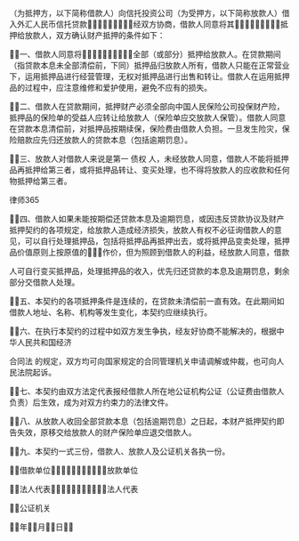 
 （为抵押方，以下简称借款人）向信托投资公司（为受押方，以下简称放款人）借入外汇人民币信托贷款经双方协商，借款人同意将其抵押给放款人，双方确认财产抵押的条件如下： 

 一、借款人同意将全部（或部分）抵押给放款人。在贷款期间（指贷款本息未全部清偿前，下同）抵押品归放款人所有，借款人只能在正常营业下，运用抵押品进行经营管理，无权对抵押品进行出售和转让。借款人在运用抵押品的过程中，应注意维修和爱护使用，避免不应有的损失。 

 二、借款人在贷款期间，抵押财产必须全部向中国人民保险公司投保财产险，抵押品的保险单的受益人应转让给放款人（保险单应交放款人保管）。借款人同意在贷款本息清偿前，对抵押品按期续保，保险费由借款人负担。一旦发生险灾，保险赔款应先归还放款人的贷款本息（包括逾期罚息）。 

 三、放款人对借款人来说是第一
债权
人，未经放款人同意，借款人不能将抵押品再抵押给第三者，或将抵押品转让、变买处理，也不得将放款人的应收款和任何物抵押给第三者。 





 
律师365






 四、借款人如果未能按期偿还贷款本息及逾期罚息，或因违反贷款协议及财产抵押契约的各项规定，给放款人造成经济损失，放款人有权不必征询借款人的意见，可以自行处理抵押品，包括将抵押品再抵押出去，或将抵押品变卖处理，抵押品价值原则上按原值的％作价，但为照顾到借款人的利益，经放款人同意，借款 



 人可自行变买抵押品，处理抵押品的收入，优先归还贷款的本息及逾期罚息，剩余部分交借款人处理。 



 五、本契约的各项抵押条件是连续的，在贷款未清偿前一直有效。在此期间如借款人地址、名称、机构等发生变化，本契约应继续执行。 



 六、在执行本契约的过程中如双方发生争执，经友好协商不能解决的，根据中华人民共和国经济

合同法
的规定，双方均可向国家规定的合同管理机关申请调解或仲裁，也可向人民法院起诉。 



 七、本契约由双方法定代表报经借款人所在地公证机构公证（公证费由借款人负责）后生效，成为对双方约束力的法律文件。 



 八、从放款人收回全部贷款本息（包括逾期罚息）之日起，本财产抵押契约即告失效，原移交给放款人的财产保险单应退交借款人。 



 九、本契约一式三份，借款人、放款人及公证机关各执一份。 



 借款单位放款单位 



 法人代表法人代表 



 公证机关 



 年月日



 


 

 
 
 
 
 
  


  
 

  


  


  
 
 
 
 

